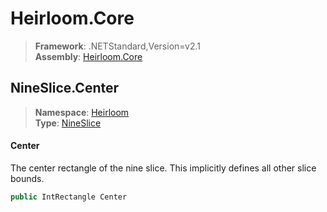 # Heirloom.Core

> **Framework**: .NETStandard,Version=v2.1  
> **Assembly**: [Heirloom.Core][0]  

## NineSlice.Center

> **Namespace**: [Heirloom][0]  
> **Type**: [NineSlice][1]  

#### Center

The center rectangle of the nine slice. This implicitly defines all other slice bounds.

```cs
public IntRectangle Center
```

[0]: ../Heirloom.Core.md
[1]: Heirloom.NineSlice.md
